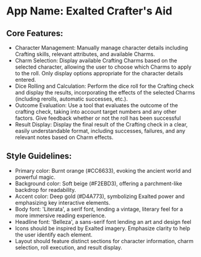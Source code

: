 # **App Name**: Exalted Crafter's Aid

## Core Features:

- Character Management: Manually manage character details including Crafting skills, relevant attributes, and available Charms.
- Charm Selection: Display available Crafting Charms based on the selected character, allowing the user to choose which Charms to apply to the roll. Only display options appropriate for the character details entered.
- Dice Rolling and Calculation: Perform the dice roll for the Crafting check and display the results, incorporating the effects of the selected Charms (including rerolls, automatic successes, etc.).
- Outcome Evaluation: Use a tool that evaluates the outcome of the crafting check, taking into account target numbers and any other factors. Give feedback whether or not the roll has been successful
- Result Display: Display the final result of the Crafting check in a clear, easily understandable format, including successes, failures, and any relevant notes based on Charm effects.

## Style Guidelines:

- Primary color: Burnt orange (#CC6633), evoking the ancient world and powerful magic.
- Background color: Soft beige (#F2EBD3), offering a parchment-like backdrop for readability.
- Accent color: Deep gold (#D4A773), symbolizing Exalted power and emphasizing key interactive elements.
- Body font: 'Literata', a serif font, lending a vintage, literary feel for a more immersive reading experience. 
- Headline font: 'Belleza', a sans-serif font lending an art and design feel
- Icons should be inspired by Exalted imagery. Emphasize clarity to help the user identify each element. 
- Layout should feature distinct sections for character information, charm selection, roll execution, and result display.